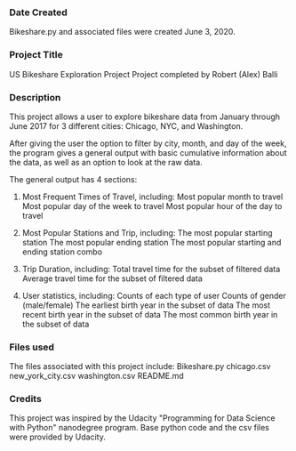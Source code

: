 ### Date Created
Bikeshare.py and associated files were created June 3, 2020.

### Project Title
US Bikeshare Exploration Project
Project completed by Robert (Alex) Balli

### Description
This project allows a user to explore bikeshare data from January through June 2017 for 3 different cities: Chicago, NYC, and Washington.

After giving the user the option to filter by city, month, and day of the week, the program gives a general output with basic cumulative information about the data, as well as an option to look at the raw data.

The general output has 4 sections:

1) Most Frequent Times of Travel, including:
  Most popular month to travel
  Most popular day of the week to travel
  Most popular hour of the day to travel

2) Most Popular Stations and Trip, including:
  The most popular starting station
  The most popular ending station
  The most popular starting and ending station combo

3) Trip Duration, including:
  Total travel time for the subset of filtered data
  Average travel time for the subset of filtered data

4) User statistics, including:
  Counts of each type of user
  Counts of gender (male/female)
  The earliest birth year in the subset of data
  The most recent birth year in the subset of data
  The most common birth year in the subset of data

### Files used
The files associated with this project include:
  Bikeshare.py
  chicago.csv
  new_york_city.csv
  washington.csv
  README.md

### Credits
This project was inspired by the Udacity "Programming for Data Science with Python" nanodegree program. Base python code and the csv files were provided by Udacity.
